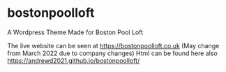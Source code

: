# bostonpoolloft
A Wordpress Theme Made for Boston Pool Loft

The live website can be seen at https://bostonpoolloft.co.uk (May change from March 2022 due to company changes)
Html can be found here also
https://andrewd2021.github.io/bostonpoolloft/
